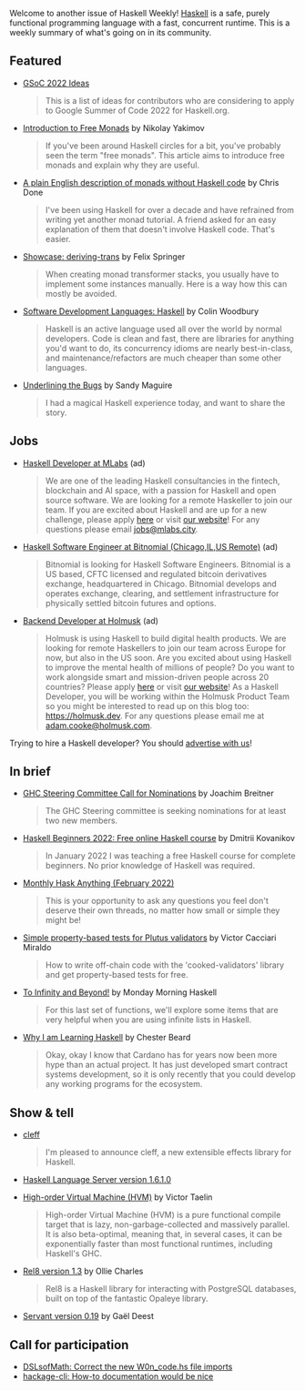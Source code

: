 Welcome to another issue of Haskell Weekly!
[Haskell](https://www.haskell.org) is a safe, purely functional programming language with a fast, concurrent runtime.
This is a weekly summary of what's going on in its community.

## Featured

- [GSoC 2022 Ideas](https://summer.haskell.org/ideas.html)
  > This is a list of ideas for contributors who are considering to apply to Google Summer of Code 2022 for Haskell.org.

- [Introduction to Free Monads](https://serokell.io/blog/introduction-to-free-monads) by Nikolay Yakimov
  > If you've been around Haskell circles for a bit, you've probably seen the term "free monads". This article aims to introduce free monads and explain why they are useful.

- [A plain English description of monads without Haskell code](https://chrisdone.com/posts/monads/) by Chris Done
  > I've been using Haskell for over a decade and have refrained from writing yet another monad tutorial. A friend asked for an easy explanation of them that doesn't involve Haskell code. That's easier.

- [Showcase: deriving-trans](https://felixspringer.xyz/homepage/blog/derivingTrans) by Felix Springer
  > When creating monad transformer stacks, you usually have to implement some instances manually. Here is a way how this can mostly be avoided.

- [Software Development Languages: Haskell](https://www.fosskers.ca/en/blog/haskell-software-dev) by Colin Woodbury
  > Haskell is an active language used all over the world by normal developers. Code is clean and fast, there are libraries for anything you'd want to do, its concurrency idioms are nearly best-in-class, and maintenance/refactors are much cheaper than some other languages.

- [Underlining the Bugs](https://reasonablypolymorphic.com/blog/underline-bugs/index.html) by Sandy Maguire
  > I had a magical Haskell experience today, and want to share the story.

## Jobs

<!-- Runs from 2021-11-04 to 2022-04-14. -->
- [Haskell Developer at MLabs](https://apply.workable.com/mlabs/j/63DAAA4AEF/) (ad)
  > We are one of the leading Haskell consultancies in the fintech, blockchain and AI space, with a passion for Haskell and open source software. We are looking for a remote Haskeller to join our team. If you are excited about Haskell and are up for a new challenge, please apply [here](https://apply.workable.com/mlabs/j/63DAAA4AEF/) or visit [our website](https://mlabs.city/)! For any questions please email <jobs@mlabs.city>.

<!-- Runs from 2022-01-06 to 2022-03-24. -->
- [Haskell Software Engineer at Bitnomial (Chicago,IL,US Remote)](https://bitnomial.com/jobs/) (ad)
  > Bitnomial is looking for Haskell Software Engineers. Bitnomial is a US based, CFTC licensed and regulated bitcoin derivatives exchange, headquartered in Chicago. Bitnomial develops and operates exchange, clearing, and settlement infrastructure for physically settled bitcoin futures and options.

<!-- Runs from 2022-01-26 to 2022-02-17. -->
- [Backend Developer at Holmusk](https://jobs.lever.co/holmusk/6eefb29c-4302-40ca-aff1-8cb11def0223) (ad)
  > Holmusk is using Haskell to build digital health products. We are looking for remote Haskellers to join our team across Europe for now, but also in the US soon. Are you excited about using Haskell to improve the mental health of millions of people? Do you want to work alongside smart and mission-driven people across 20 countries? Please apply [here](https://jobs.lever.co/holmusk/6eefb29c-4302-40ca-aff1-8cb11def0223) or visit [our website](https://www.holmusk.com)! As a Haskell Developer, you will be working within the Holmusk Product Team so you might be interested to read up on this blog too: <https://holmusk.dev>. For any questions please email me at <adam.cooke@holmusk.com>.

Trying to hire a Haskell developer?
You should [advertise with us](https://haskellweekly.news/advertising.html)!

## In brief

- [GHC Steering Committee Call for Nominations](https://discourse.haskell.org/t/ghc-steering-committee-call-for-nominations/3992) by Joachim Breitner
  > The GHC Steering committee is seeking nominations for at least two new members.

- [Haskell Beginners 2022: Free online Haskell course](https://discourse.haskell.org/t/haskell-beginners-2022-free-online-haskell-course/4013?u=taylorfausak) by Dmitrii Kovanikov
  > In January 2022 I was teaching a free Haskell course for complete beginners. No prior knowledge of Haskell was required.

- [Monthly Hask Anything (February 2022)](https://www.reddit.com/r/haskell/comments/shmn9z/monthly_hask_anything_february_2022/)
  > This is your opportunity to ask any questions you feel don't deserve their own threads, no matter how small or simple they might be!

- [Simple property-based tests for Plutus validators](https://iohk.io/en/blog/posts/2022/01/27/simple-property-based-tests-for-plutus-validators/) by Victor Cacciari Miraldo
  > How to write off-chain code with the 'cooked-validators' library and get property-based tests for free.

- [To Infinity and Beyond!](https://mmhaskell.com/blog/2022/1/31/to-infinity-and-beyond) by Monday Morning Haskell
  > For this last set of functions, we'll explore some items that are very helpful when you are using infinite lists in Haskell.

- [Why I am Learning Haskell](https://chester-beard.medium.com/why-i-am-learning-haskell-d95d1e5212f3) by Chester Beard
  > Okay, okay I know that Cardano has for years now been more hype than an actual project. It has just developed smart contract systems development, so it is only recently that you could develop any working programs for the ecosystem.

## Show & tell

- [cleff](https://discourse.haskell.org/t/ann-cleff-fast-and-concise-extensible-effects/4002?u=taylorfausak)
  > I'm pleased to announce cleff, a new extensible effects library for Haskell.

- [Haskell Language Server version 1.6.1.0](https://github.com/haskell/haskell-language-server/releases/tag/1.6.1.0)

- [High-order Virtual Machine (HVM)](https://github.com/Kindelia/HVM/tree/1da287553156dae87b23e1170575af7d73c4531c) by Victor Taelin
  > High-order Virtual Machine (HVM) is a pure functional compile target that is lazy, non-garbage-collected and massively parallel. It is also beta-optimal, meaning that, in several cases, it can be exponentially faster than most functional runtimes, including Haskell's GHC.

- [Rel8 version 1.3](https://discourse.haskell.org/t/rel8-1-3-released/4003?u=taylorfausak) by Ollie Charles
  > Rel8 is a Haskell library for interacting with PostgreSQL databases, built on top of the fantastic Opaleye library.

- [Servant version 0.19](https://discourse.haskell.org/t/ann-servant-0-19-release/4015?u=taylorfausak) by Gaël Deest

## Call for participation

- [DSLsofMath: Correct the new W0n_code.hs file imports](https://github.com/DSLsofMath/DSLsofMath/issues/77)
- [hackage-cli: How-to documentation would be nice](https://github.com/hackage-trustees/hackage-cli/issues/31)
